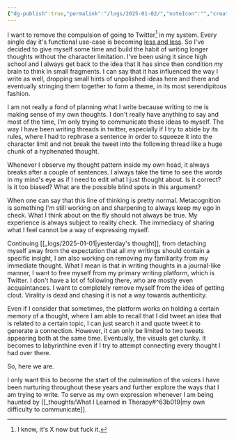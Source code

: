 ```yaml
---
{"dg-publish":true,"permalink":"/logs/2025-01-02/","noteIcon":"","created":"2025-01-02"}
---
```


I want to remove the compulsion of going to Twitter[^1] in my system. Every single day it's functional use-case is becoming [less and less](https://nymag.com/intelligencer/article/meta-wants-more-ai-bots-on-facebook-and-instagram.html). So I've decided to give myself some time and build the habit of writing longer thoughts without the character limitation. I've been using it since high school and I always get back to the idea that it has since then condition my brain to think in small fragments. I can say that it has influenced the way I write as well, dropping small hints of unpolished ideas here and there and eventually stringing them together to form a theme, in its most serendipitous fashion.

I am not really a fond of planning what I write because writing to me is making sense of my own thoughts. I don't really have anything to say and most of the time, I'm only trying to communicate these ideas to myself. The way I have been writing threads in twitter, especially if I try to abide by its rules, where I had to rephrase a sentence in order to squeeze it into the character limit and not break the tweet into the following thread like a huge chunk of a hyphenated thought.

Whenever I observe my thought pattern inside my own head, it always breaks after a couple of sentences. I always take the time to see the words in my mind's eye as if I need to edit what I just thought about. Is it correct? Is it too biased? What are the possible blind spots in this argument?

When one can say that this line of thinking is pretty normal. Metacognition is something I'm still working on and sharpening to always keep my ego in check. What I think about on the fly should not always be true. My experience is always subject to reality check. The immediacy of sharing what I feel cannot be a way of expressing myself.

Continuing [[_logs/2025-01-01\|yesterday's thought]], from detaching myself away from the expectation that all my writings should contain a specific insight, I am also working on removing my familiarity from my immediate thought. What I mean is that in writing thoughts in a journal-like manner, I want to free myself from my primary writing platform, which is Twitter. I don't have a lot of following there, who are mostly even acquaintances. I want to completely remove myself from the idea of getting clout. Virality is dead and chasing it is not a way towards authenticity.

Even if I consider that sometimes, the platform works on holding a certain memory of a thought, where I am able to recall that I did tweet an idea that is related to a certain topic, I can just search it and quote tweet it to generate a connection. However, it can only be limited to two tweets appearing both at the same time. Eventually, the visuals get clunky. It becomes to labyrinthine even if I try to attempt connecting every thought I had over there. 

So, here we are.

I only want this to become the start of the culmination of the voices I have been nurturing throughout these years and further explore the ways that I am trying to write. To serve as my own expression whenever I am being haunted by [[_thoughts/What I Learned in Therapy#^63b019\|my own difficulty to communicate]].

[^1]: I know, it's X now but fuck it.